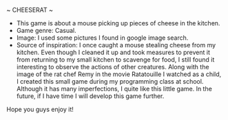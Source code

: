 ~ CHEESERAT ~
- This game is about a mouse picking up pieces of cheese in the kitchen.
- Game genre: Casual.
- Image: I used some pictures I found in google image search.
- Source of inspiration: I once caught a mouse stealing cheese from my kitchen. Even though I cleaned it up and took measures to prevent it from returning to my small kitchen to scavenge for food, I still found it interesting to observe the actions of other creatures. Along with the image of the rat chef Remy in the movie Ratatouille I watched as a child, I created this small game during my programming class at school. Although it has many imperfections, I quite like this little game. In the future, if I have time I will develop this game further.

Hope you guys enjoy it!
